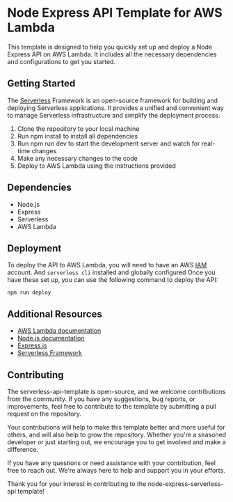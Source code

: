 # Node Express API Template for AWS Lambda

This template is designed to help you quickly set up and deploy a Node Express API on AWS Lambda. It includes all the necessary dependencies and configurations to get you started.

## Getting Started

The [Serverless](https://www.serverless.com/) Framework is an open-source framework for building and deploying Serverless applications. It provides a unified and convenient way to manage Serverless infrastructure and simplify the deployment process.

1. Clone the repository to your local machine
2. Run npm install to install all dependencies
3. Run npm run dev to start the development server and watch for real-time changes
4. Make any necessary changes to the code
5. Deploy to AWS Lambda using the instructions provided

## Dependencies

- Node.js
- Express
- Serverless
- AWS Lambda

## Deployment

To deploy the API to AWS Lambda, you will need to have an AWS [IAM](https://aws.amazon.com/iam/) account. And `serverless cli` installed and globally configured Once you have these set up, you can use the following command to deploy the API:

```shell
npm run deploy
```

## Additional Resources

- [AWS Lambda documentation](https://aws.amazon.com/lambda/)
- [Node.js documentation](https://nodejs.org/en/docs/)
- [Express.js](https://expressjs.com/)
- [Serverless Framework](https://www.serverless.com/)

## Contributing

The serverless-api-template is open-source, and we welcome contributions from the community. If you have any suggestions, bug reports, or improvements, feel free to contribute to the template by submitting a pull request on the repository.

Your contributions will help to make this template better and more useful for others, and will also help to grow the repository. Whether you're a seasoned developer or just starting out, we encourage you to get involved and make a difference.

If you have any questions or need assistance with your contribution, feel free to reach out. We're always here to help and support you in your efforts.

Thank you for your interest in contributing to the node-express-serverless-api template!
